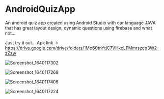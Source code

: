 # AndroidQuizApp
An android quiz app created using Android Studio with our language JAVA that has great layout design, dynamic questions using firebase and what not...

Just try it out...
Apk link -> https://drive.google.com/drive/folders/1Mp60tnYtjC7VHkcLFMmrszdp3W2-zZzw


![Screenshot_1640117302](https://user-images.githubusercontent.com/56214443/146992292-113c00f0-bcfd-43cd-b43d-a7c5421b4a03.png)

![Screenshot_1640117268](https://user-images.githubusercontent.com/56214443/146992412-4a382187-5715-46a1-b084-0e8496096022.png)

![Screenshot_1640117406](https://user-images.githubusercontent.com/56214443/146992431-60140471-c3d7-44e8-b637-c0fab1edec03.png)

![Screenshot_1640117224](https://user-images.githubusercontent.com/56214443/146992455-08540c2f-edb0-467a-90e8-ff2c85e171b4.png)
